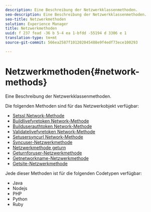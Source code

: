 ```yaml
---
description: Eine Beschreibung der Netzwerkklassenmethoden.
seo-description: Eine Beschreibung der Netzwerkklassenmethoden.
seo-title: Netzwerkmethoden
solution: Experience Manager
title: Netzwerkmethoden
uuid: f 237 fead -36 b 5-4 ea 1-bfdd -55194 d 3306 e 1
translation-type: tm+mt
source-git-commit: 566ea2587f101202045488e9f4edf73ece100293

---
```



# Netzwerkmethoden{#network-methods}

Eine Beschreibung der Netzwerkklassenmethoden.

Die folgenden Methoden sind für das Netzwerkobjekt verfügbar:

* [Setssl Network-Methode](#r_setssl_method)
* [Buildlivefyretoken Network-Methode](#r_buildlivefyretoken_method)
* [Builduserauthtoken Network-Methode](#r_builduserauthtoken_method)
* [Validatelivefyretoken Network-Methode](#validatelivefyretoken_method)
* [Setusersyncurl Network-Methode](#r_setusersyncurl_method)
* [Syncuser-Netzwerkmethode](#r_syncuser_method)
* [Netzwerkmethode geturn](#r_geturn_method)
* [Geturnforuser-Netzwerkmethode](#r_geturnforuser_method)
* [Getnetworkname-Netzwerkmethode](#r_getnetworkname_method)
* [Getsite-Netzwerkmethode](#r_getsite_method)

Jede dieser Methoden ist für die folgenden Codetypen verfügbar:

* Java 
* Nodejs
* PHP
* Python
* Ruby

